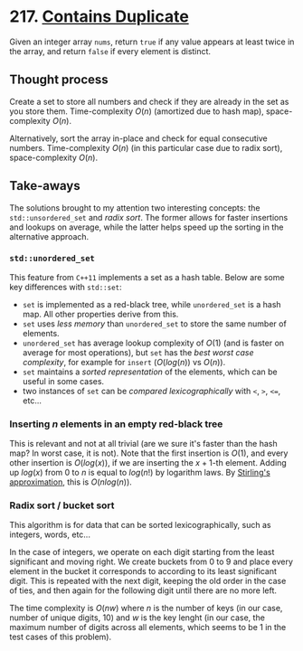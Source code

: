 # 217. [Contains Duplicate](https://leetcode.com/problems/contains-duplicate/)

Given an integer array `nums`, return `true` if any value appears at least twice in the array, and return `false` if every element is distinct.

## Thought process

Create a set to store all numbers and check if they are already in the set as you store them. Time-complexity $O(n)$ (amortized due to hash map), space-complexity $O(n)$.

Alternatively, sort the array in-place and check for equal consecutive numbers. Time-complexity $O(n)$ (in this particular case due to radix sort), space-complexity $O(n)$.

## Take-aways

The solutions brought to my attention two interesting concepts: the `std::unsordered_set` and *radix sort*. The former allows for faster insertions and lookups on average, while the latter helps speed up the sorting in the alternative approach.

### `std::unordered_set`

This feature from `C++11` implements a set as a hash table. Below are some key differences with `std::set`:

- `set` is implemented as a red-black tree, while `unordered_set` is a hash map. All other properties derive from this.
- `set` uses *less memory* than `unordered_set` to store the same number of elements.
- `unordered_set` has average lookup complexity of $O(1)$ (and is faster on average for most operations), but `set` has the *best worst case complexity*, for example for `insert` ($O(log (n))$ vs $O(n)$).
- `set` maintains a *sorted representation* of the elements, which can be useful in some cases.
- two instances of `set` can be *compared lexicographically* with `<`, `>`, `<=`, etc...  

### Inserting $n$ elements in an empty red-black tree

This is relevant and not at all trivial (are we sure it's faster than the hash map? In worst case, it is not). Note that the first insertion is $O(1)$, and every other insertion is $O(log(x))$, if we are inserting the $x + 1$-th element. Adding up $log(x)$ from 0 to $n$ is equal to $log(n!)$ by logarithm laws. By [Stirling's approximation](https://en.wikipedia.org/wiki/Stirling%27s_approximation), this is $O(n log(n))$.


### Radix sort / bucket sort

This algorithm is for data that can be sorted lexicographically, such as integers, words, etc...

In the case of integers, we operate on each digit starting from the least significant and moving right. We create buckets from 0 to 9 and place every element in the bucket it corresponds to according to its least significant digit. This is repeated with the next digit, keeping the old order in the case of ties, and then again for the following digit until there are no more left.

The time complexity is $O(nw)$ where $n$ is the number of keys (in our case, number of unique digits, 10) and $w$ is the key lenght (in our case, the maximum number of digits across all elements, which seems to be 1 in the test cases of this problem). 

